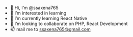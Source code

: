 - 👋 Hi, I’m @ssaxena765
- 👀 I’m interested in learning 
- 🌱 I’m currently learning React Native
- 💞️ I’m looking to collaborate on PHP, React Development
- 📫 mail me to ssaxena765@gmail.com

<!---
ssaxena765/ssaxena765 is a ✨ special ✨ repository because its `README.md` (this file) appears on your GitHub profile.
You can click the Preview link to take a look at your changes.
--->
